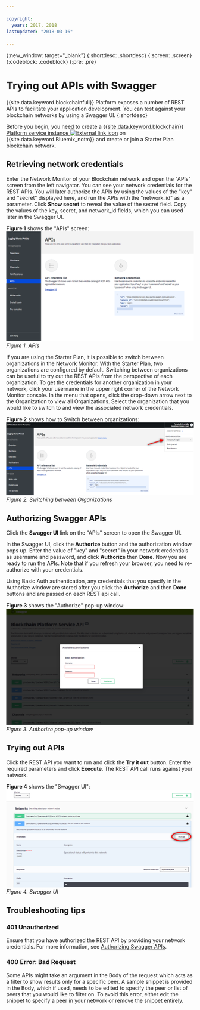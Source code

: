 ```yaml
---

copyright:
  years: 2017, 2018
lastupdated: "2018-03-16"

---
```


{:new_window: target="_blank"}
{:shortdesc: .shortdesc}
{:screen: .screen}
{:codeblock: .codeblock}
{:pre: .pre}

# Trying out APIs with Swagger

{{site.data.keyword.blockchainfull}} Platform exposes a number of REST APIs to facilitate your application development. You can test against your blockchain networks by using a Swagger UI.
{:shortdesc}

Before you begin, you need to create a [{{site.data.keyword.blockchain}} Platform service instance ![External link icon](../images/external_link.svg "External link icon")](https://console.bluemix.net/catalog/services/blockchain) on {{site.data.keyword.Bluemix_notm}} and create or join a Starter Plan <!--or Enterprise Plan -->blockchain network.


## Retrieving network credentials

Enter the Network Monitor of your Blockchain network and open the "APIs" screen from the left navigator. You can see your network credentials for the REST APIs. You will later authorize the APIs by using the values of the "key" and "secret" displayed here, and run the APIs with the "network_id" as a parameter. Click **Show secret** to reveal the value of the secret field. Copy the values of the key, secret, and network_id fields, which you can used later in the Swagger UI.

<!-- Removing this code snippet so people don't try to use these values
```
},
   "x-api": {
       "url": "https://ibmblockchain.bluemix.net",
       "key": "PeerOrg1",
       "network_id": "e1f5b3341b1d483bbaf829f601144023",
       "secret": "71a329aabde9ff20de0aa4bfafd72a4466d78c87f637e7ff92c2534b5ce81cc0"
   }
```
-->

**Figure 1** shows the "APIs" screen:
![Overview screen](../images/restAPI.png)
*Figure 1. APIs*

If you are using the Starter Plan, it is possible to switch between organizations in the Network Monitor. With the Starter Plan, two organizations are configured by default. Switching between organizations can be useful to try out the REST APIs from the perspective of each organization. To get the credentials for another organization in your network, click your username in the upper right corner of the Network Monitor console. In the menu that opens, click the drop-down arrow next to the Organization to view all Organizations. Select the organization that you would like to switch to and view the associated network credentials.

**Figure 2** shows how to Switch between organizations:
![Switching between Orgs](../images/restAPIOrganization.png)
*Figure 2. Switching between Organizations*


## Authorizing Swagger APIs

Click the **Swagger UI** link on the "APIs" screen to open the Swagger UI.  
<!-- remove this line because the link is different depending on if you are starter or enterprise plan
You can also open the Swagger UI with the URL in the connection profiles. For example, `http://blockchain-swagger-dev.stage1.mybluemix.net`.
-->

In the Swagger UI, click the **Authorize** button and the authorization window pops up. Enter the value of "key" and "secret" in your network credentials as username and password, and click **Authorize** then **Done**. Now you are ready to run the APIs. Note that if you refresh your browser, you need to re-authorize with your credentials.

Using Basic Auth authentication, any credentials that you specify in the Authorize window are stored after you click the **Authorize** and then **Done** buttons and are passed on each REST api call.

**Figure 3** shows the "Authorize" pop-up window:
![Authorize pop-up window](../images/swaggerUIAuthorize.png)
*Figure 3. Authorize pop-up window*


## Trying out APIs

Click the REST API you want to run and click the **Try it out** button. Enter the required parameters and click **Execute**. The REST API call runs against your network.

**Figure 4** shows the "Swagger UI":
![Swagger UI](../images/swaggerUITryItOut.png)
*Figure 4. Swagger UI*


## Troubleshooting tips

### 401 Unauthorized  
  Ensure that you have authorized the REST API by providing your network credentials. For more information, see [Authorizing Swagger APIs](#authorizing-swagger-apis).

### 400 Error: Bad Request
  Some APIs might take an argument in the Body of the request which acts as a filter to show results only for a specific peer. A sample snippet is provided in the Body, which if used, needs to be edited to specify the peer or list of peers that you would like to filter on. To avoid this error, either edit the snippet to specify a peer in your network or remove the snippet entirely.

